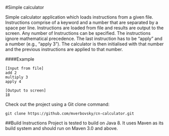 #Simple calculator

Simple calculator application which loads instructions from a given file. 
Instructions comprise of a keyword and a number that are separated
by a space per line. Instructions are loaded from file and results
are output to the screen. Any number of Instructions can be specified.
The instructions ignore mathematical precedence. The last instruction
has to be “apply” and a number (e.g., “apply 3”). The calculator is
then initialised with that number and the previous instructions
are applied to that number.

####Example
```
[Input from file]
add 2
multiply 3
apply 4

[Output to screen]
18
```

Check out the project using a Git clone command:

```
git clone https://github.com/mverbovsky/cn-calculator.git
```

##Build Instructions
Project is tested to build on Java 8. It uses Maven as its build system
and should run on Maven 3.0 and above.

